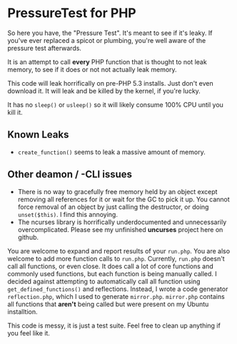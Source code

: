 # PressureTest for PHP #

So here you have, the "Pressure Test".  It's meant to see if it's leaky.  If you've ever replaced 
a spicot or plumbing, you're well aware of the pressure test afterwards.

It is an attempt to call __every__ PHP function that is thought to not leak memory, to see if it 
does or not not actually leak memory.

This code will leak horrifically on pre-PHP 5.3 installs.  Just don't even download it.  It will
leak and be killed by the kernel, if you're lucky.

It has no `sleep()` or `usleep()` so it will likely consume 100% CPU until you kill it.

## Known Leaks ##
* `create_function()` seems to leak a massive amount of memory.

## Other deamon / -CLI issues ##
* There is no way to gracefully free memory held by an object except removing all references for it or wait for the GC to pick it up.  You cannot force removal of an object by just calling the destructor, or doing `unset($this)`.  I find this annoying.
* The ncurses library is horrifically underdocumented and unnecessarily overcomplicated.  Please see my unfinished __uncurses__ project here on github.

You are welcome to expand and report results of your `run.php`.
You are also welcome to add more function calls to `run.php`.  Currently, `run.php` doesn't call all functions, or even close.  It does call a lot of core functions and commonly used functions, but each function is being manually called.  I decided against attempting to automatically call all function using `get_defined_functions()` and reflections.  Instead, I wrote a code generator `reflection.php`, which I used to generate `mirror.php`.  `mirror.php` contains all functions that __aren't__ being called but were present on my Ubuntu installtion.

This code is messy, it is just a test suite.  Feel free to clean up anything if you feel like it.
